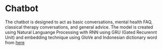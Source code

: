 # Chatbot
The chatbot is designed to act as basic conversations, mental health FAQ, classical therapy conversations, and general advice.
The model is created using Natural Languange Processing with RNN using GRU (Gated Recurennt Unit) and embedding technique using GloVe and Indonesian dictionary word from [here](https://github.com/ardwort/freq-dist-id)

